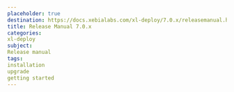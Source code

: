 ```yaml
---
placeholder: true
destination: https://docs.xebialabs.com/xl-deploy/7.0.x/releasemanual.html
title: Release Manual 7.0.x
categories:
xl-deploy
subject:
Release manual
tags:
installation
upgrade
getting started
---
```


